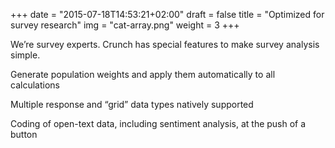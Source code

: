 +++
date = "2015-07-18T14:53:21+02:00"
draft = false
title = "Optimized for survey research"
img = "cat-array.png"
weight = 3
+++

We’re survey experts. Crunch has special features to make survey analysis simple.

Generate population weights and apply them automatically to all calculations

Multiple response and “grid” data types natively supported

Coding of open-text data, including sentiment analysis, at the push of a button
